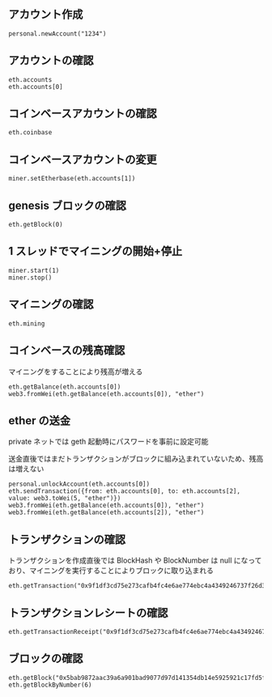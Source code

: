 ## アカウント作成

```
personal.newAccount("1234")
```

## アカウントの確認

```
eth.accounts
eth.accounts[0]
```

## コインベースアカウントの確認

```
eth.coinbase
```

## コインベースアカウントの変更

```
miner.setEtherbase(eth.accounts[1])
```

## genesis ブロックの確認

```
eth.getBlock(0)
```

## 1 スレッドでマイニングの開始+停止

```
miner.start(1)
miner.stop()
```

## マイニングの確認

```
eth.mining
```

## コインベースの残高確認

マイニングをすることにより残高が増える

```
eth.getBalance(eth.accounts[0])
web3.fromWei(eth.getBalance(eth.accounts[0]), "ether")
```

## ether の送金

private ネットでは geth 起動時にパスワードを事前に設定可能

送金直後ではまだトランザクションがブロックに組み込まれていないため、残高は増えない

```
personal.unlockAccount(eth.accounts[0])
eth.sendTransaction({from: eth.accounts[0], to: eth.accounts[2], value: web3.toWei(5, "ether")})
web3.fromWei(eth.getBalance(eth.accounts[0]), "ether")
web3.fromWei(eth.getBalance(eth.accounts[2]), "ether")
```

## トランザクションの確認

トランザクションを作成直後では BlockHash や BlockNumber は null になっており、マイニングを実行することによりブロックに取り込まれる

```
eth.getTransaction("0x9f1df3cd75e273cafb4fc4e6ae774ebc4a4349246737f26d3b40319a657041cc")
```

## トランザクションレシートの確認

```
eth.getTransactionReceipt("0x9f1df3cd75e273cafb4fc4e6ae774ebc4a4349246737f26d3b40319a657041cc")
```

## ブロックの確認

```
eth.getBlock("0x5bab9872aac39a6a901bad9077d97d141354db14e5925921c17fd5f7410023ad")
eth.getBlockByNumber(6)
```
